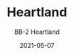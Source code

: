 ---
image_primary: "img/BB+Heartland+Art+WEB.jpg"
image_secondary: "img/BB+Heartland+Interior+WEB.jpg"
subtitle: "BB-2 Heartland"
tags: 
  - "Wall Coverings"
title: "Heartland"
href: "https://www.areaenvironments.com/order/bb-2heartland"
designer: "Betsy Bannan"
category: "Wall Coverings"
manufacturer: "Area Environments"
slug: "/manufacturers/area-environments/wall-coverings/betsy-bannan-heartland"
date: "2021-05-07"
---